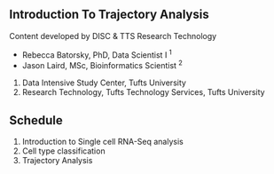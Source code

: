 ## Introduction To Trajectory Analysis 

Content developed by DISC & TTS Research Technology

- Rebecca Batorsky, PhD, Data Scientist I <sup>1</sup>
- Jason Laird, MSc, Bioinformatics Scientist <sup>2</sup>


1. Data Intensive Study Center, Tufts University
2. Research Technology, Tufts Technology Services, Tufts University

## Schedule

1. Introduction to Single cell RNA-Seq analysis
2. Cell type classification
3. Trajectory Analysis

